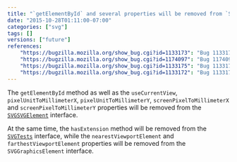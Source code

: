 ```yaml
---
title: "`getElementById` and several properties will be removed from `SVGSVGElement`"
date: "2015-10-28T01:11:00-07:00"
categories: ["svg"]
tags: []
versions: ["future"]
references:
    "https://bugzilla.mozilla.org/show_bug.cgi?id=1133173": "Bug 1133173 - remove SVGSVGElement.getElementById"
    "https://bugzilla.mozilla.org/show_bug.cgi?id=1174097": "Bug 1174097 - remove SVGSVGElement.useCurrentView"
    "https://bugzilla.mozilla.org/show_bug.cgi?id=1133175": "Bug 1133175 - remove SVGTests.hasExtension"
    "https://bugzilla.mozilla.org/show_bug.cgi?id=1133172": "Bug 1133172 - remove SVGSVGElement.{pixel,screenPixel}UnitToMillimeter{X,Y}"
---
```

The `getElementById` method as well as the `useCurrentView`, `pixelUnitToMillimeterX`, `pixelUnitToMillimeterY`, `screenPixelToMillimeterX` and `screenPixelToMillimeterY` properties will be removed from the [`SVGSVGElement`](https://developer.mozilla.org/en-US/docs/Web/API/SVGSVGElement) interface.

At the same time, the `hasExtension` method will be removed from the [`SVGTests`](https://developer.mozilla.org/en-US/docs/Web/API/SVGTests) interface, while the `nearestViewportElement` and `farthestViewportElement` properties will be removed from the `SVGGraphicsElement` interface.

